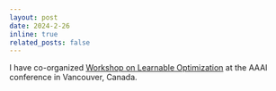 ```yaml
---
layout: post
date: 2024-2-26
inline: true
related_posts: false
---
```


I have co-organized 
[Workshop on Learnable Optimization](https://leanopt.github.io/) 
at the AAAI conference in Vancouver, Canada.